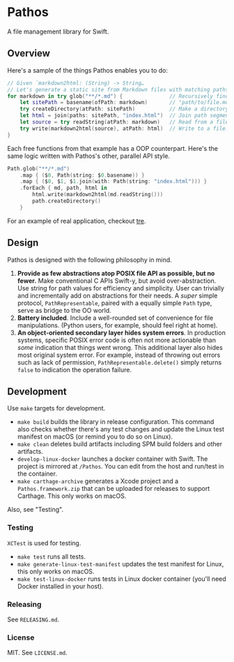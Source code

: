 # Pathos

A file management library for Swift.

## Overview

Here's a sample of the things Pathos enables you to do:

```swift
// Given `markdown2html: (String) -> String…
// Let's generate a static site from Markdown files with matching paths!
for markdown in try glob("**/*.md") {               // Recursively find paths for Markdown files.
    let sitePath = basename(ofPath: markdown)       // "path/to/file.md" -> "path/to/file"
    try createDirectory(atPath: sitePath)           // Make a directory.
    let html = join(paths: sitePath, "index.html")  // Join path segments.
    let source = try readString(atPath: markdown)   // Read from a file.
    try write(markdown2html(source), atPath: html)  // Write to a file.
}
```

Each free functions from that example has a OOP counterpart. Here's the
same logic written with Pathos's other, parallel API style.

```swift
Path.glob("**/*.md")
    .map { ($0, Path(string: $0.basename)) }
    .map { ($0, $1, $1.join(with: Path(string: "index.html"))) }
    .forEach { md, path, html in
        html.write(markdown2html(md.readString()))
        path.createDirectory()
    }
```

For an example of real application, checkout [tre][].

[tre]: https://github.com/dduan/tre

## Design

Pathos is designed with the following philosophy in mind.

1. **Provide as few abstractions atop POSIX file API as possible, but no
   fewer.** Make conventional C APIs Swift-y, but avoid over-abstraction. Use
   string for path values for efficiency and simplicity. User can trivially and
   incrementally add on abstractions for their needs. A _super_ simple protocol,
   `PathRepresentable`, paired with a equally simple `Path` type, serve as
   bridge to the OO world.
2. **Battery included**. Include a well-rounded set of convenience for file
   manipulations. (Python users, for example, should feel right at home).
3. **An object-oriented secondary layer hides system errors**. In production
   systems, specific POSIX error code is often not more actionable than _some_
   indication that things went wrong. This additional layer also hides most
   original system error. For example, instead of throwing out errors such as
   lack of permission, `PathRepresentable.delete()` simply returns `false` to
   indication the operation failure.

## Development

Use `make` targets for development.

- `make build` builds the library in release configuration. This command also
  checks whether there's any test changes and update the Linux test manifest
  on macOS (or remind you to do so on Linux).
- `make clean` deletes build artifacts including SPM build folders and other
  artifacts.
- `develop-linux-docker` launches a docker container with Swift. The project is
  mirrored at `/Pathos`. You can edit from the host and run/test in the
  container.
- `make carthage-archive` generates a Xcode project and a `Pathos.framework.zip`
  that can be uploaded for releases to support Carthage. This only works on
  macOS.

Also, see "Testing".

### Testing

`XCTest` is used for testing.

- `make test` runs all tests.
- `make generate-linux-test-manifest` updates the test manifest for Linux, this
  only works on macOS.
- `make test-linux-docker` runs tests in Linux docker container (you'll need
  Docker installed in your host).

### Releasing

See `RELEASING.md`.

### License

MIT. See `LICENSE.md`.
